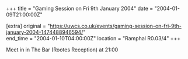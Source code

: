 +++
title = "Gaming Session on Fri 9th January 2004"
date = "2004-01-09T21:00:00Z"

[extra]
original = "https://uwcs.co.uk/events/gaming-session-on-fri-9th-january-2004-1474488946594/"    
end_time = "2004-01-10T04:00:00Z"
location = "Ramphal R0.03/4"
+++

Meet in in The Bar (Rootes Reception) at 21:00


